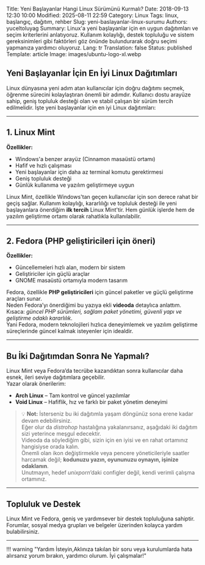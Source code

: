 Title: Yeni Başlayanlar Hangi Linux Sürümünü Kurmalı?
Date: 2018-09-13 12:30 10:00
Modified: 2025-08-11 22:59
Category: Linux
Tags: linux, başlangıç, dağıtım, rehber
Slug: yeni-baslayanlar-linux-surumu
Authors: yuceltoluyag
Summary: Linux'a yeni başlayanlar için en uygun dağıtımları ve seçim kriterlerini anlatıyoruz. Kullanım kolaylığı, destek topluluğu ve sistem gereksinimleri gibi faktörleri göz önünde bulundurarak doğru seçimi yapmanıza yardımcı oluyoruz.
Lang: tr
Translation: false
Status: published
Template: article
Image: images/ubuntu-logo-xl.webp

## Yeni Başlayanlar İçin En İyi Linux Dağıtımları

Linux dünyasına yeni adım atan kullanıcılar için doğru dağıtımı seçmek, öğrenme sürecini kolaylaştıran önemli bir adımdır. Kullanıcı dostu arayüze sahip, geniş topluluk desteği olan ve stabil çalışan bir sürüm tercih edilmelidir. İşte yeni başlayanlar için en iyi Linux dağıtımları:

---

## 1. Linux Mint

**Özellikler:**

- Windows'a benzer arayüz (Cinnamon masaüstü ortamı)
- Hafif ve hızlı çalışması
- Yeni başlayanlar için daha az terminal komutu gerektirmesi
- Geniş topluluk desteği
- Günlük kullanıma ve yazılım geliştirmeye uygun

Linux Mint, özellikle Windows'tan geçen kullanıcılar için son derece rahat bir geçiş sağlar. Kullanım kolaylığı, kararlılığı ve topluluk desteği ile yeni başlayanlara önerdiğim **ilk tercih** Linux Mint'tir. Hem günlük işlerde hem de yazılım geliştirme ortamı olarak rahatlıkla kullanılabilir.

---

## 2. Fedora (PHP geliştiricileri için öneri)

**Özellikler:**

- Güncellemeleri hızlı alan, modern bir sistem
- Geliştiriciler için güçlü araçlar
- GNOME masaüstü ortamıyla modern tasarım

Fedora, özellikle **PHP geliştiricileri** için güncel paketler ve güçlü geliştirme araçları sunar.  
Neden Fedora’yı önerdiğimi bu yazıya ekli **videoda** detaylıca anlattım.  
Kısaca: _güncel PHP sürümleri, sağlam paket yönetimi, güvenli yapı ve geliştirme odaklı kararlılık_.  
Yani Fedora, modern teknolojileri hızlıca deneyimlemek ve yazılım geliştirme süreçlerinde güncel kalmak isteyenler için idealdir.

---

## Bu İki Dağıtımdan Sonra Ne Yapmalı?

Linux Mint veya Fedora’da tecrübe kazandıktan sonra kullanıcılar daha esnek, ileri seviye dağıtımlara geçebilir.  
Yazar olarak önerilerim:

- **Arch Linux** – Tam kontrol ve güncel yazılımlar
- **Void Linux** – Hafiflik, hız ve farklı bir paket yönetim deneyimi

> 💡 **Not:** İsterseniz bu iki dağıtımla yaşam döngünüz sona erene kadar devam edebilirsiniz.  
> Eğer olur da _distrohop_ hastalığına yakalanırsanız, aşağıdaki iki dağıtım sizi yeterince meşgul edecektir.  
> Videoda da söylediğim gibi, sizin için en iyisi ve en rahat ortamınız hangisiyse orada kalın.  
> Önemli olan ikon değiştirmekle veya pencere yöneticileriyle saatler harcamak değil; **kodunuzu yazın, oyununuzu oynayın, işinize odaklanın**.  
> Unutmayın, hedef _unixporn_’daki configler değil, kendi verimli çalışma ortamınız.

---

## Topluluk ve Destek

Linux Mint ve Fedora, geniş ve yardımsever bir destek topluluğuna sahiptir. Forumlar, sosyal medya grupları ve belgeler üzerinden kolayca yardım bulabilirsiniz.

---

!!! warning "Yardım İsteyin,Aklınıza takılan bir soru veya kurulumlarda hata alırsanız yorum bırakın, yardımcı olurum. İyi çalışmalar!"

<script type="module" src="https://cdn.jsdelivr.net/npm/@justinribeiro/lite-youtube@1/lite-youtube.min.js"></script>

<lite-youtube videoid="IDjtbPEDk3w"></lite-youtube>
